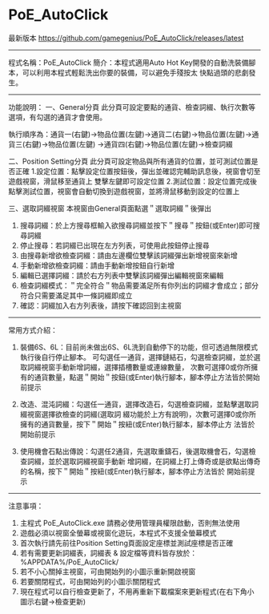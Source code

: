 # PoE_AutoClick

最新版本 https://github.com/gamegenius/PoE_AutoClick/releases/latest

****************************************************************************************************

程式名稱：PoE_AutoClick
簡介：本程式適用Auto Hot Key開發的自動洗裝備腳本，可以利用本程式輕鬆洗出你要的裝備，可以避免手殘按太
快點過頭的悲劇發生。

****************************************************************************************************

功能說明：
一、General分頁
此分頁可設定要點的通貨、檢查詞綴、執行次數等選項，有勾選的通貨才會使用。

執行順序為：通貨一(右鍵)→物品位置(左鍵)→通貨二(右鍵)→物品位置(左鍵)→通貨三(右鍵)→物品位置(左鍵)
→通貨四(右鍵)→物品位置(左鍵)→檢查詞綴

二、Position Setting分頁
此分頁可設定物品與所有通貨的位置，並可測試位置是否正確
1.設定位置：點擊設定位置按鈕後，彈出並確認完輔助訊息後，視窗會切至遊戲視窗，滑鼠移至通貨上
雙擊左鍵即可設定位置
2.測試位置：設定位置完成後點擊測試位置，視窗會自動切換到遊戲視窗，並將滑鼠移動到設定的位置上

三、選取詞綴視窗
本視窗由General頁面點選＂選取詞綴＂後彈出
1. 搜尋詞綴：於上方搜尋框輸入欲搜尋詞綴並按下＂搜尋＂按鈕(或Enter)即可搜尋詞綴
2. 停止搜尋：若詞綴已出現在左方列表，可使用此按鈕停止搜尋
3. 由搜尋新增欲檢查詞綴：請由左邊欄位雙擊該詞綴彈出新增視窗來新增
4. 手動新增欲檢查詞綴：請由手動新增按鈕自行新增
5. 編輯已選擇詞綴：請於右方列表中雙擊該詞綴彈出編輯視窗來編輯
6. 檢查詞綴模式：＂完全符合＂物品需要滿足所有你列出的詞綴才會成立；部分符合只需要滿足其中一條詞綴即成立
7. 確認：詞綴加入右方列表後，請按下確認回到主視窗

****************************************************************************************************

常用方式介紹：
1. 裝備6S、6L：目前尚未做出6S、6L洗到自動停下的功能，但可透過無限模式執行後自行停止腳本。
可勾選任一通貨，選擇鏈結石，勾選檢查詞綴，並於選取詞綴視窗手動新增詞綴，選擇插槽數量或連線數量，
次數可選擇0或你所擁有的通貨數量，點選＂開始＂按鈕(或Enter)執行腳本，腳本停止方法皆於開始前提示


2. 改造、混沌詞綴：勾選任一通貨，選擇改造石，勾選檢查詞綴，並點擊選取詞綴視窗選擇欲檢查的詞綴(選取詞
綴功能於上方有說明)，次數可選擇0或你所擁有的通貨數量，按下＂開始＂按紐(或Enter)執行腳本，腳本停止方
法皆於開始前提示

3. 使用機會石點出傳說：勾選任2通貨，先選取重鑄石，後選取機會石，勾選檢查詞綴，並於選取詞綴視窗手動新
增詞綴，在詞綴上打上傳奇或是欲點出傳奇的名稱，按下＂開始＂按紐(或Enter)執行腳本，腳本停止方法皆於
開始前提示

****************************************************************************************************

注意事項：
1. 主程式 PoE_AutoClick.exe 請務必使用管理員權限啟動，否則無法使用
2. 遊戲必須以視窗全螢幕或視窗化遊玩，本程式不支援全螢幕模式
3. 首次執行請先前往Position Setting頁面設定座標並測試座標是否正確
4. 若有需要更新詞綴表，詞綴表 & 設定檔等資料皆存放於：%APPDATA%/PoE_AutoClick/
5. 若不小心關掉主視窗，可由開始列的小圖示重新開啟視窗
6. 若要關閉程式，可由開始列的小圖示關閉程式
7. 現在程式可以自行檢查更新了，不用再重新下載檔案來更新程式(在右下角小圖示右鍵→檢查更新)

